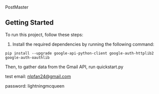 PostMaster

## Getting Started

To run this project, follow these steps:

1. Install the required dependencies by running the following command:

```
pip install --upgrade google-api-python-client google-auth-httplib2 google-auth-oauthlib
```

Then, to gather data from the Gmail API, run quickstart.py

test email:
nlpfan24@gmail.com

password:
lightningmcqueen
